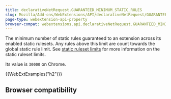 ```yaml
---
title: declarativeNetRequest.GUARANTEED_MINIMUM_STATIC_RULES
slug: Mozilla/Add-ons/WebExtensions/API/declarativeNetRequest/GUARANTEED_MINIMUM_STATIC_RULES
page-type: webextension-api-property
browser-compat: webextensions.api.declarativeNetRequest.GUARANTEED_MINIMUM_STATIC_RULES
---
```




The minimum number of static rules guaranteed to an extension across its enabled static rulesets. Any rules above this limit are count towards the global static rule limit. See [static ruleset limits](/Mozilla/Add-ons/WebExtensions/API/declarativeNetRequest#static_ruleset_limits) for more information on the static ruleset limits.

Its value is `30000` on Chrome.

{{WebExtExamples("h2")}}

## Browser compatibility



<!--
// Copyright 2015 The Chromium Authors. All rights reserved.
//
// Redistribution and use in source and binary forms, with or without
// modification, are permitted provided that the following conditions are
// met:
//
//    * Redistributions of source code must retain the above copyright
// notice, this list of conditions and the following disclaimer.
//    * Redistributions in binary form must reproduce the above
// copyright notice, this list of conditions and the following disclaimer
// in the documentation and/or other materials provided with the
// distribution.
//    * Neither the name of Google Inc. nor the names of its
// contributors may be used to endorse or promote products derived from
// this software without specific prior written permission.
//
// THIS SOFTWARE IS PROVIDED BY THE COPYRIGHT HOLDERS AND CONTRIBUTORS
// "AS IS" AND ANY EXPRESS OR IMPLIED WARRANTIES, INCLUDING, BUT NOT
// LIMITED TO, THE IMPLIED WARRANTIES OF MERCHANTABILITY AND FITNESS FOR
// A PARTICULAR PURPOSE ARE DISCLAIMED. IN NO EVENT SHALL THE COPYRIGHT
// OWNER OR CONTRIBUTORS BE LIABLE FOR ANY DIRECT, INDIRECT, INCIDENTAL,
// SPECIAL, EXEMPLARY, OR CONSEQUENTIAL DAMAGES (INCLUDING, BUT NOT
// LIMITED TO, PROCUREMENT OF SUBSTITUTE GOODS OR SERVICES; LOSS OF USE,
// DATA, OR PROFITS; OR BUSINESS INTERRUPTION) HOWEVER CAUSED AND ON ANY
// THEORY OF LIABILITY, WHETHER IN CONTRACT, STRICT LIABILITY, OR TORT
// (INCLUDING NEGLIGENCE OR OTHERWISE) ARISING IN ANY WAY OUT OF THE USE
// OF THIS SOFTWARE, EVEN IF ADVISED OF THE POSSIBILITY OF SUCH DAMAGE.
-->
